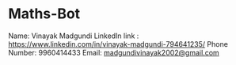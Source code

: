 # Maths-Bot
Name: Vinayak Madgundi
LinkedIn link : https://www.linkedin.com/in/vinayak-madgundi-794641235/
Phone Number: 9960414433
Email: madgundivinayak2002@gmail.com
